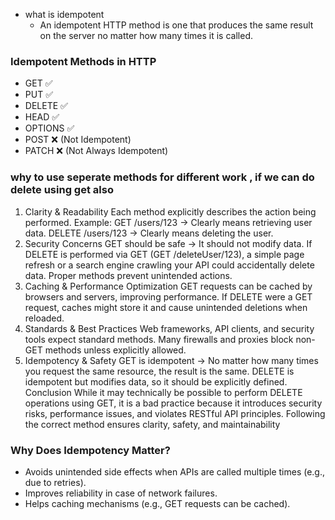 - what is idempotent
  - An idempotent HTTP method is one that produces the same result on the server no matter how many times it is called.

 
### Idempotent Methods in HTTP
- GET ✅
- PUT ✅
- DELETE ✅
- HEAD ✅
- OPTIONS ✅
- POST ❌ (Not Idempotent)
- PATCH ❌ (Not Always Idempotent)


### why to use seperate methods for different work , if we can do delete using get also 
1. Clarity & Readability
Each method explicitly describes the action being performed.
Example:
GET /users/123 → Clearly means retrieving user data.
DELETE /users/123 → Clearly means deleting the user.
2. Security Concerns
GET should be safe → It should not modify data.
If DELETE is performed via GET (GET /deleteUser/123), a simple page refresh or a search engine crawling your API could accidentally delete data.
Proper methods prevent unintended actions.
3. Caching & Performance Optimization
GET requests can be cached by browsers and servers, improving performance.
If DELETE were a GET request, caches might store it and cause unintended deletions when reloaded.
4. Standards & Best Practices
Web frameworks, API clients, and security tools expect standard methods.
Many firewalls and proxies block non-GET methods unless explicitly allowed.
5. Idempotency & Safety
GET is idempotent → No matter how many times you request the same resource, the result is the same.
DELETE is idempotent but modifies data, so it should be explicitly defined.
Conclusion
While it may technically be possible to perform DELETE operations using GET, it is a bad practice because it introduces security risks, performance issues, and violates RESTful API principles. Following the correct method ensures clarity, safety, and maintainability

### Why Does Idempotency Matter?
- Avoids unintended side effects when APIs are called multiple times (e.g., due to retries).
- Improves reliability in case of network failures.
- Helps caching mechanisms (e.g., GET requests can be cached).
